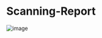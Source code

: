 # Scanning-Report
![image](https://github.com/Irfan-Ely/Scanning-Report/assets/118766951/0073f752-038b-4860-9179-55605ece6428)
